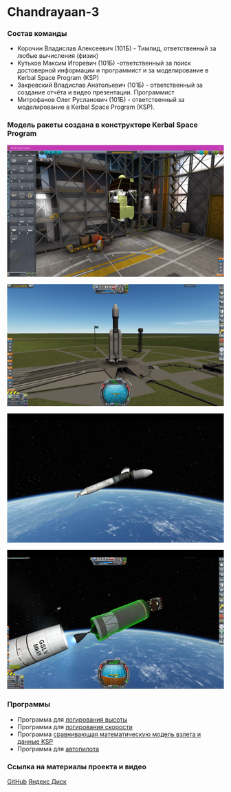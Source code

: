 # Chandrayaan-3

### Состав команды

* Корочин Владислав Алексеевич (101Б) - Тимлид, ответственный за любые вычисления (физик)
* Кутьков Максим Игоревич (101Б) -ответственный за поиск достоверной информации и программист и за моделирование в Kerbal Space Program (KSP)
* Закревский Владислав Анатольевич (101Б) - ответственный за создание отчёта и видео презентации. Программист
* Митрофанов Олег Русланович (101Б) - ответственный за моделирование в Kerbal Space Program (KSP).

### Модель ракеты создана в конструкторе Kerbal Space Program

![1733863841871](image/README/1733863841871.png)

![1733863939253](image/README/1733863939253.png)

![1733863859348](image/README/1733863859348.png)

![1733863953470](image/README/1733863953470.png)

### Программы

* Программа для [логирования высоты](https://github.com/VladislavZakrevskiy/VARKT-Chandrayaan-3/blob/main/log.attitude.py)
* Программа для [логирования скорости](https://github.com/VladislavZakrevskiy/VARKT-Chandrayaan-3/blob/main/log.valocity.py)
* Программа [сравнивающая математическую модель взлета и данные KSP](https://github.com/VladislavZakrevskiy/VARKT-Chandrayaan-3/blob/main/make_graphics.py)
* Программа для [автопилота](https://github.com/VladislavZakrevskiy/VARKT-Chandrayaan-3/blob/main/autopilot.py)

### Ссылка на материалы проекта и видео

[GitHub](https://github.com/VladislavZakrevskiy/VARKT-Chandrayaan-3)
[Яндекс Диск](https://disk.yandex.ru/client/disk/VARKT)

